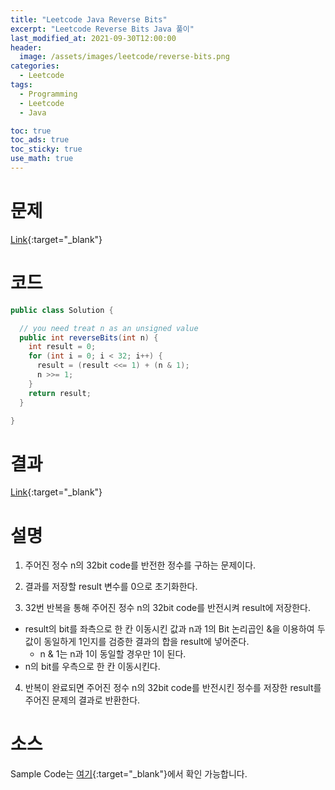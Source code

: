 ```yaml
---
title: "Leetcode Java Reverse Bits"
excerpt: "Leetcode Reverse Bits Java 풀이"
last_modified_at: 2021-09-30T12:00:00
header:
  image: /assets/images/leetcode/reverse-bits.png
categories:
  - Leetcode
tags:
  - Programming
  - Leetcode
  - Java

toc: true
toc_ads: true
toc_sticky: true
use_math: true
---
```

# 문제
[Link](https://leetcode.com/problems/reverse-bits/){:target="_blank"}

# 코드
```java
public class Solution {

  // you need treat n as an unsigned value
  public int reverseBits(int n) {
    int result = 0;
    for (int i = 0; i < 32; i++) {
      result = (result <<= 1) + (n & 1);
      n >>= 1;
    }
    return result;
  }

}
```

# 결과
[Link](https://leetcode.com/submissions/detail/563240768/){:target="_blank"}

# 설명
1. 주어진 정수 n의 32bit code를 반전한 정수를 구하는 문제이다.

2. 결과를 저장할 result 변수를 0으로 초기화한다.

3. 32번 반복을 통해 주어진 정수 n의 32bit code를 반전시켜 result에 저장한다.
- result의 bit를 좌측으로 한 칸 이동시킨 값과 n과 1의 Bit 논리곱인 &을 이용하여 두 값이 동일하게 1인지를 검증한 결과의 합을 result에 넣어준다.
  - n & 1는 n과 1이 동일할 경우만 1이 된다.
- n의 bit를 우측으로 한 칸 이동시킨다.

4. 반복이 완료되면 주어진 정수 n의 32bit code를 반전시킨 정수를 저장한 result를 주어진 문제의 결과로 반환한다.

# 소스
Sample Code는 [여기](https://github.com/GracefulSoul/leetcode/blob/master/src/main/java/gracefulsoul/problems/ReverseBits.java){:target="_blank"}에서 확인 가능합니다.